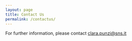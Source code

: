 ```yaml
---
layout: page
title: Contact Us
permalink: /contactus/
---
```


For further information, please contact [clara.punzi@sns.it](mailto:clara.punzi@sns.it)
